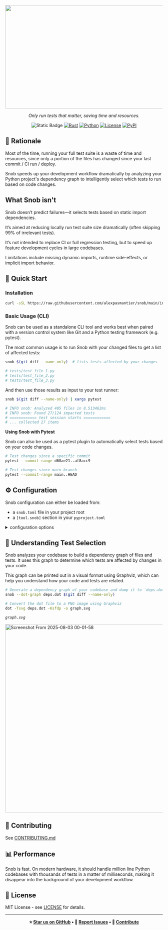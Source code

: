 <div align="center">
    <img width="1280" height="329" alt="snob-logo" src="https://github.com/user-attachments/assets/35b937de-2cee-4f7e-b399-0cbe92f77c35" />

_Only run tests that matter, saving time and resources._

![Static Badge](https://img.shields.io/badge/alpha-cyan?label=state)
[![Rust](https://img.shields.io/badge/rust-1.88+-green.svg)](https://www.rust-lang.org)
[![Python](https://img.shields.io/badge/python-3.9+-blue.svg)](https://www.python.org)
[![License](https://img.shields.io/badge/license-MIT-green.svg)](LICENSE)
[![PyPI](https://img.shields.io/pypi/v/pytest-snob.svg)](https://pypi.org/project/pytest-snob/)

</div>

## 📖 Rationale

Most of the time, running your full test suite is a waste of time and resources, since only a portion of the files has changed since your last commit / CI run / deploy.

Snob speeds up your development workflow dramatically by analyzing your Python project's dependency graph to intelligently select which tests to run based on code changes.

## What Snob isn't
Snob doesn’t predict failures—it selects tests based on static import dependencies.

It’s aimed at reducing locally run test suite size dramatically (often skipping 99% of irrelevant tests).

It’s not intended to replace CI or full regression testing, but to speed up feature development cycles in large codebases.

Limitations include missing dynamic imports, runtime side-effects, or implicit import behavior.

## 🚀 Quick Start

### Installation

```bash
curl -sSL https://raw.githubusercontent.com/alexpasmantier/snob/main/install.sh | bash
```

### Basic Usage (CLI)

Snob can be used as a standalone CLI tool and works best when paired with a version control system like Git and a Python testing framework (e.g. pytest).

The most common usage is to run Snob with your changed files to get a list of affected tests:

```bash
snob $(git diff --name-only)  # lists tests affected by your changes

# tests/test_file_1.py
# tests/test_file_2.py
# tests/test_file_3.py
```

And then use those results as input to your test runner:

```bash
snob $(git diff --name-only) | xargs pytest

# INFO snob: Analyzed 405 files in 8.513462ms
# INFO snob: Found 27/124 impacted tests
# ============ test session starts ============
# ... collected 27 items
```

**Using Snob with Pytest**

Snob can also be used as a pytest plugin to automatically select tests based on your code changes.

```bash
# Test changes since a specific commit
pytest --commit-range d68ae21..af8acc9

# Test changes since main branch
pytest --commit-range main..HEAD
```

## ⚙️ Configuration

Snob configuration can either be loaded from:

- a `snob.toml` file in your project root
- a `[tool.snob]` section in your `pyproject.toml`

<details>
<summary>configuration options</summary>

```toml
[general]
# Logging verbosity (0=error, 1=warn, 2=info, 3=debug, 4=trace)
verbosity_level = 2
# Whether to disable all logging output
quiet = false

[files]
# The files listed here will be ignored by snob when crawling the workspace.
# This can be useful for excluding generated files, migrations, or scripts that don't affect the project's dependency graph.
ignores = [
    "migrations/**/*.py",
    "scripts/**/*.py",
    "**/generated_*.py"
]

# The files listed here will trigger all tests when changed.
# This is useful for critical files like `conftest.py`, `pytest.ini`, or `requirements.txt` for which you want to
# rerun the entire test suite.
run-all-tests-on-change = [
    "conftest.py",
    "pytest.ini",
    "requirements.txt"
]

[tests]
# These test files will always be run, regardless of changes.
# This is useful for health checks, smoke tests, or critical tests that should always run.
always-run = [
    "tests/health_check.py",
    "tests/smoke_test.py"
]

# These test files will never be run automatically by snob, but can still be run manually.
# This can be useful for long-running tests, integration tests, or tests that require special setup which you do not
# wish to run without deciding to do so explicitly.
ignores = [
"tests/slow/**/*.py",
"tests/integration/external_api_*.py"
]
```

**Alternative: Use `pyproject.toml`**

Same format as above, but placed under the `[tool.snob]` section:

```toml
[tool.snob]
verbosity_level = 1

[tool.snob.files]
ignores = ["migrations/**/*.py"]

[tool.snob.tests]
always-run = ["tests/smoke_test.py"]
```

</details>

## 🧪 Understanding Test Selection

Snob analyzes your codebase to build a dependency graph of files and tests. It uses this graph to determine which tests
are affected by changes in your code.

This graph can be printed out in a visual format using Graphviz, which can help you understand how your code and tests
are related.

```bash
# Generate a dependency graph of your codebase and dump it to `deps.dot`
snob --dot-graph deps.dot $(git diff --name-only)

# Convert the dot file to a PNG image using Graphviz
dot -Tsvg deps.dot -Ksfdp -o graph.svg
```

_`graph.svg`_

<div align="left">
    <img width="600" alt="Screenshot From 2025-08-03 00-01-58" src="https://github.com/user-attachments/assets/35e6c73f-1968-4170-b736-7a7c979b443d" />
</div>

## 🤝 Contributing

See [CONTRIBUTING.md](CONTRIBUTING.md)

## 📊 Performance

Snob is fast. On modern hardware, it should handle million line Python codebases with thousands of tests in a matter of milliseconds, making it disappear into the background of your development workflow.

## 📄 License

MIT License - see [LICENSE](LICENSE) for details.

---

<div align="center">

**⭐ [Star us on GitHub](https://githugb.com/alexpasmantier/snob) • 🐛 [Report Issues](https://github.com/alexpasmantier/snob/issues) • 🤝 [Contribute](CONTRIBUTING.md)**

</div>

